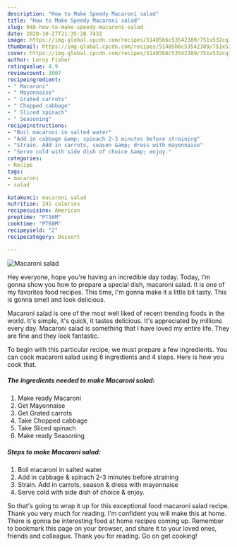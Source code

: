 ```yaml
---
description: "How to Make Speedy Macaroni salad"
title: "How to Make Speedy Macaroni salad"
slug: 948-how-to-make-speedy-macaroni-salad
date: 2020-10-27T21:35:28.743Z
image: https://img-global.cpcdn.com/recipes/51485b6c53542389/751x532cq70/macaroni-salad-recipe-main-photo.jpg
thumbnail: https://img-global.cpcdn.com/recipes/51485b6c53542389/751x532cq70/macaroni-salad-recipe-main-photo.jpg
cover: https://img-global.cpcdn.com/recipes/51485b6c53542389/751x532cq70/macaroni-salad-recipe-main-photo.jpg
author: Leroy Fisher
ratingvalue: 4.9
reviewcount: 3007
recipeingredient:
- " Macaroni"
- " Mayonnaise"
- " Grated carrots"
- " Chopped cabbage"
- " Sliced spinach"
- " Seasoning"
recipeinstructions:
- "Boil macaroni in salted water"
- "Add in cabbage &amp; spinach 2-3 minutes before straining"
- "Strain. Add in carrots, season &amp; dress with mayonnaise"
- "Serve cold with side dish of choice &amp; enjoy."
categories:
- Recipe
tags:
- macaroni
- salad

katakunci: macaroni salad 
nutrition: 241 calories
recipecuisine: American
preptime: "PT16M"
cooktime: "PT60M"
recipeyield: "2"
recipecategory: Dessert

---
```



![Macaroni salad](https://img-global.cpcdn.com/recipes/51485b6c53542389/751x532cq70/macaroni-salad-recipe-main-photo.jpg)

Hey everyone, hope you're having an incredible day today. Today, I'm gonna show you how to prepare a special dish, macaroni salad. It is one of my favorites food recipes. This time, I'm gonna make it a little bit tasty. This is gonna smell and look delicious.



Macaroni salad is one of the most well liked of recent trending foods in the world. It's simple, it's quick, it tastes delicious. It's appreciated by millions every day. Macaroni salad is something that I have loved my entire life. They are fine and they look fantastic.


To begin with this particular recipe, we must prepare a few ingredients. You can cook macaroni salad using 6 ingredients and 4 steps. Here is how you cook that.

<!--inarticleads1-->

##### The ingredients needed to make Macaroni salad:

1. Make ready  Macaroni
1. Get  Mayonnaise
1. Get  Grated carrots
1. Take  Chopped cabbage
1. Take  Sliced spinach
1. Make ready  Seasoning




<!--inarticleads2-->

##### Steps to make Macaroni salad:

1. Boil macaroni in salted water
1. Add in cabbage &amp; spinach 2-3 minutes before straining
1. Strain. Add in carrots, season &amp; dress with mayonnaise
1. Serve cold with side dish of choice &amp; enjoy.




So that's going to wrap it up for this exceptional food macaroni salad recipe. Thank you very much for reading. I'm confident you will make this at home. There is gonna be interesting food at home recipes coming up. Remember to bookmark this page on your browser, and share it to your loved ones, friends and colleague. Thank you for reading. Go on get cooking!

